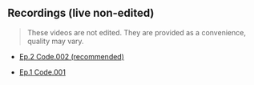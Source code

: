 ## Recordings (live non-edited)
> These videos are not edited. They are provided as a convenience, quality may vary.

* [Ep.2 Code.002 (recommended)](https://www.loom.com/share/bc099f1a6c8a4ea9b9b2d95630ee4b72)

* [Ep.1 Code.001](https://www.loom.com/share/5a3483c6a5f741399c406d2a1a5643f7)
